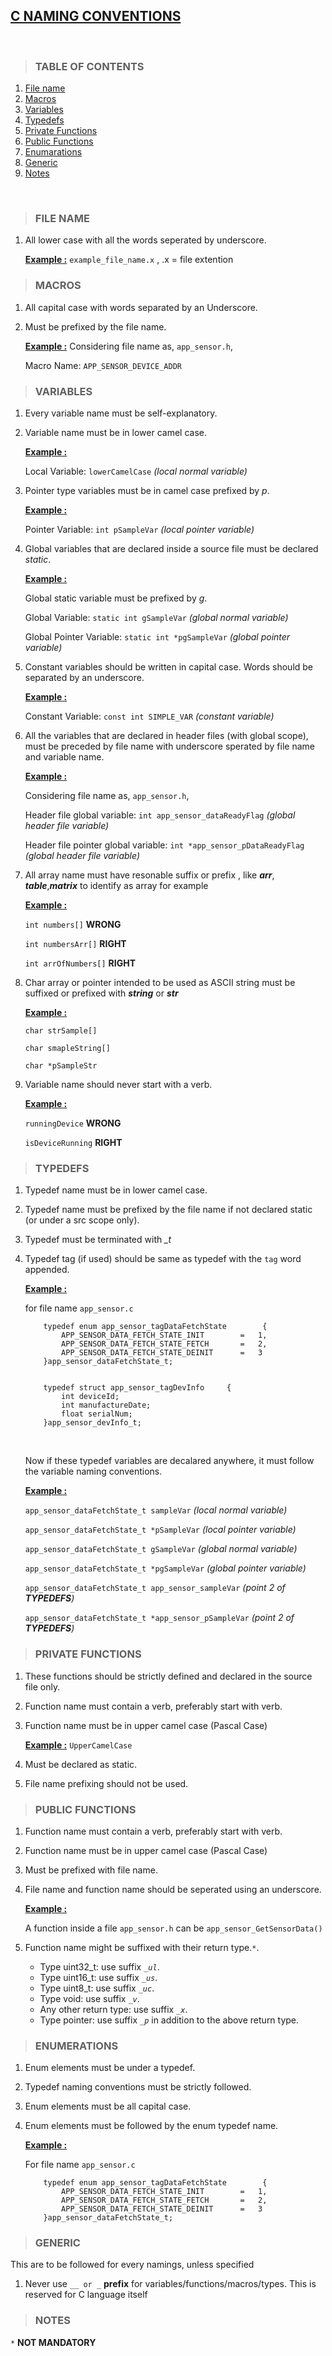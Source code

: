 ## <u>**C NAMING CONVENTIONS**</u>
&nbsp;
>   ### **TABLE OF CONTENTS**
 1. [File name](#file-name)
 2. [Macros](#macros)
 3. [Variables](#variables)
 4. [Typedefs](#typedefs)
 5. [Private Functions](#private-functions)
 6. [Public Functions](#public-functions)
 7. [Enumarations](#enumerations)
 8. [Generic](#generic)
 9. [Notes](#notes)

&nbsp;

>  ### **FILE NAME**

1.  All lower case with all the words seperated by underscore.

    <u>**Example :**</u>   `example_file_name.x` , .x = file extention

>  ### **MACROS**

1.  All capital case with words separated by an Underscore. 
2.  Must be prefixed by the file name.

    <u>**Example :**</u> Considering file name as, `app_sensor.h`,

    Macro Name: `APP_SENSOR_DEVICE_ADDR`

>  ### **VARIABLES**

1.  Every variable name must be self-explanatory.
2.	Variable name must be in lower camel case.
    
    <u>**Example :**</u>

    Local Variable:   `lowerCamelCase`  *(local normal variable)*

3.  Pointer type variables must be in camel case prefixed by *p*.

    <u>**Example :**</u>

    Pointer Variable:   `int pSampleVar`  *(local pointer variable)*

4.  Global variables that are declared inside a source file must be declared *static*.

    <u>**Example :**</u>
    
    Global static variable must be prefixed by *g*.

    Global Variable:    `static int gSampleVar` *(global normal variable)*

    Global Pointer Variable:    `static int *pgSampleVar` *(global pointer variable)*

6.  Constant variables should be written in capital case.
    Words should be separated by an underscore.

    <u>**Example :**</u>

    Constant Variable:  `const int SIMPLE_VAR`  *(constant variable)*

7.  All the variables that are declared in header files (with global scope),
    must be preceded by file name with underscore sperated by file name and variable name.

    <u>**Example :**</u>

    Considering file name as, `app_sensor.h`,

    Header file global variable:    `int app_sensor_dataReadyFlag`  *(global header file variable)*

    Header file pointer global variable:    `int *app_sensor_pDataReadyFlag`  *(global header file variable)*
8.  All array name must have resonable suffix or prefix , like ***arr***, ***table***,***matrix*** to identify as array for example

    <u>**Example :**</u>
    
    `int numbers[]`      **WRONG**

    `int numbersArr[]`   **RIGHT**

    `int arrOfNumbers[]` **RIGHT**

9. Char array or pointer intended to be used as ASCII string must be suffixed or prefixed with ***string*** or ***str***

    <u>**Example :**</u>

    `char strSample[]`

    `char smapleString[]`

    `char *pSampleStr`

9.  Variable name should never start with a verb.

    <u>**Example :**</u>  

    `runningDevice`     **WRONG**

    `isDeviceRunning`   **RIGHT**  


>  ### **TYPEDEFS**

1.  Typedef name must be in lower camel case.
2.  Typedef name must be prefixed by the file name if not declared static (or under a src scope only).
3.  Typedef must be terminated with *_t*
4.  Typedef tag (if used) should be same as typedef with the `tag` word appended.

    <u>**Example :**</u>

    for file name `app_sensor.c`

            typedef enum app_sensor_tagDataFetchState        {
                APP_SENSOR_DATA_FETCH_STATE_INIT        =   1,
                APP_SENSOR_DATA_FETCH_STATE_FETCH       =   2,
                APP_SENSOR_DATA_FETCH_STATE_DEINIT      =   3    
            }app_sensor_dataFetchState_t;   


            typedef struct app_sensor_tagDevInfo     {
                int deviceId;
                int manufactureDate;
                float serialNum;
            }app_sensor_devInfo_t;

    &nbsp;


    Now if these typedef variables are decalared anywhere, it must follow the variable naming conventions.

    <u>**Example :**</u>

    `app_sensor_dataFetchState_t sampleVar`                     *(local normal variable)*

    `app_sensor_dataFetchState_t *pSampleVar`                   *(local pointer variable)*

    `app_sensor_dataFetchState_t gSampleVar`                    *(global normal variable)*  

    `app_sensor_dataFetchState_t *pgSampleVar`                  *(global pointer variable)*

    `app_sensor_dataFetchState_t app_sensor_sampleVar`          *(point 2 of **TYPEDEFS**)*

    `app_sensor_dataFetchState_t *app_sensor_pSampleVar`        *(point 2 of **TYPEDEFS**)*

>  ### **PRIVATE FUNCTIONS**

1.  These functions should be strictly defined and declared in the source file only.
2.  Function name must contain a verb, preferably start with verb.
3.  Function name must be in upper camel case (Pascal Case)
    
    <u>**Example :**</u>    `UpperCamelCase`

4.  Must be declared as static.
5.  File name prefixing should not be used.    

>  ### **PUBLIC FUNCTIONS**

1.  Function name must contain a verb, preferably start with verb.
2.  Function name must be in upper camel case (Pascal Case)
3.  Must be prefixed with file name.
4.  File name and function name should be seperated using an underscore.

    <u>**Example :**</u>  
    
    A function inside a file `app_sensor.h` can be `app_sensor_GetSensorData()`
5.  Function name might be suffixed with their return type.`*`.  

    -   Type uint32_t: use suffix *`_ul`*.
    -   Type uint16_t: use suffix *`_us`*.
    -   Type uint8_t: use suffix *`_uc`*.
    -   Type void: use suffix *`_v`*.
    -   Any other return type: use suffix *`_x`*.
    -   Type pointer: use suffix *`_p`* in addition to the above return type.
  

>  ### **ENUMERATIONS**

1.  Enum elements must be under a typedef.
2.	Typedef naming conventions must be strictly followed.
3.	Enum elements must be all capital case. 
4.	Enum elements must be followed by the enum typedef name.

    <u>**Example :**</u> 
    
    For file name `app_sensor.c`

            typedef enum app_sensor_tagDataFetchState        {
                APP_SENSOR_DATA_FETCH_STATE_INIT        =   1,
                APP_SENSOR_DATA_FETCH_STATE_FETCH       =   2,
                APP_SENSOR_DATA_FETCH_STATE_DEINIT      =   3    
            }app_sensor_dataFetchState_t;   

>  ### **GENERIC**

This are to be followed for every namings, unless specified

1. Never use `__ or _` **prefix** for variables/functions/macros/types. This is reserved for C language itself 


>  ### **NOTES**

`*` **NOT MANDATORY**



